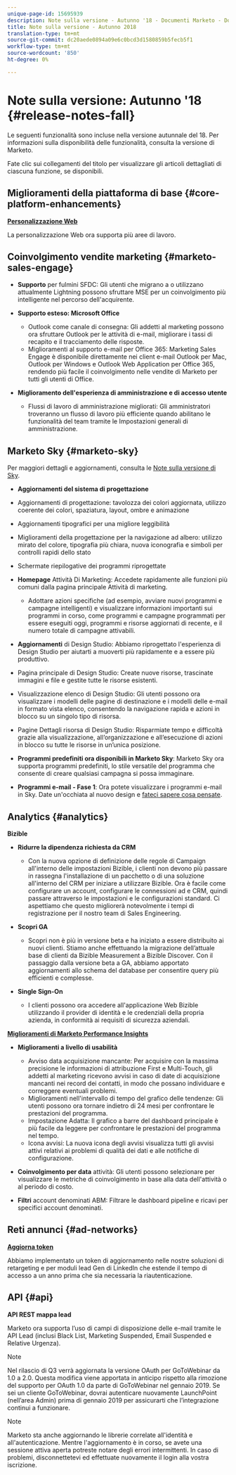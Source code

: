 ```yaml
---
unique-page-id: 15695939
description: Note sulla versione - Autunno '18 - Documenti Marketo - Documentazione prodotto
title: Note sulla versione - Autunno 2018
translation-type: tm+mt
source-git-commit: dc20aede0894a09e6c0bcd3d1580859b5fecb5f1
workflow-type: tm+mt
source-wordcount: '850'
ht-degree: 0%

---
```



# Note sulla versione: Autunno &#39;18 {#release-notes-fall}

Le seguenti funzionalità sono incluse nella versione autunnale del 18. Per informazioni sulla disponibilità delle funzionalità, consulta la versione di Marketo.

Fate clic sui collegamenti del titolo per visualizzare gli articoli dettagliati di ciascuna funzione, se disponibili.

## Miglioramenti della piattaforma di base {#core-platform-enhancements}

**[Personalizzazione Web](/help/marketo/product-docs/web-personalization/getting-started/workspaces-in-web-personalization.md)**

La personalizzazione Web ora supporta più aree di lavoro.

## Coinvolgimento vendite marketing {#marketo-sales-engage}

* **Supporto** per fulmini SFDC: Gli utenti che migrano a o utilizzano attualmente Lightning possono sfruttare MSE per un coinvolgimento più intelligente nel percorso dell&#39;acquirente.

* **Supporto esteso: Microsoft Office**

   * Outlook come canale di consegna: Gli addetti al marketing possono ora sfruttare Outlook per le attività di e-mail, migliorare i tassi di recapito e il tracciamento delle risposte.
   * Miglioramenti al supporto e-mail per Office 365: Marketing Sales Engage è disponibile direttamente nei client e-mail Outlook per Mac, Outlook per Windows e Outlook Web Application per Office 365, rendendo più facile il coinvolgimento nelle vendite di Marketo per tutti gli utenti di Office.

* **Miglioramento dell&#39;esperienza di amministrazione e di accesso utente**

   * Flussi di lavoro di amministrazione migliorati: Gli amministratori troveranno un flusso di lavoro più efficiente quando abilitano le funzionalità del team tramite le Impostazioni generali di amministrazione.

## Marketo Sky {#marketo-sky}

Per maggiori dettagli e aggiornamenti, consulta le [Note sulla versione di Sky](https://help.marketo.com).

* **Aggiornamenti del sistema di progettazione**

* Aggiornamenti di progettazione: tavolozza dei colori aggiornata, utilizzo coerente dei colori, spaziatura, layout, ombre e animazione
* Aggiornamenti tipografici per una migliore leggibilità
* Miglioramenti della progettazione per la navigazione ad albero: utilizzo mirato del colore, tipografia più chiara, nuova iconografia e simboli per controlli rapidi dello stato
* Schermate riepilogative dei programmi riprogettate

* **Homepage** Attività Di Marketing: Accedete rapidamente alle funzioni più comuni dalla pagina principale Attività di marketing.

   * Adottare azioni specifiche (ad esempio, avviare nuovi programmi e campagne intelligenti) e visualizzare informazioni importanti sui programmi in corso, come programmi e campagne programmati per essere eseguiti oggi, programmi e risorse aggiornati di recente, e il numero totale di campagne attivabili.

* **Aggiornamenti** di Design Studio: Abbiamo riprogettato l&#39;esperienza di Design Studio per aiutarti a muoverti più rapidamente e a essere più produttivo.
* Pagina principale di Design Studio: Create nuove risorse, trascinate immagini e file e gestite tutte le risorse esistenti.
* Visualizzazione elenco di Design Studio: Gli utenti possono ora visualizzare i modelli delle pagine di destinazione e i modelli delle e-mail in formato vista elenco, consentendo la navigazione rapida e azioni in blocco su un singolo tipo di risorsa.
* Pagine Dettagli risorsa di Design Studio: Risparmiate tempo e difficoltà grazie alla visualizzazione, all’organizzazione e all’esecuzione di azioni in blocco su tutte le risorse in un’unica posizione.
* **Programmi predefiniti ora disponibili in Marketo Sky**: Marketo Sky ora supporta programmi predefiniti, lo stile versatile del programma che consente di creare qualsiasi campagna si possa immaginare.
* **Programmi e-mail - Fase 1**: Ora potete visualizzare i programmi e-mail in Sky. Date un&#39;occhiata al nuovo design e [fateci sapere cosa pensate](https://go.marketo.com/NextGenUX---USA---Apr-2018-fcp_Landing-Page-Feedback.html).

## Analytics {#analytics}

**Bizible**

* **Ridurre la dipendenza richiesta da CRM**

   * Con la nuova opzione di definizione delle regole di Campaign all&#39;interno delle impostazioni Bizible, i clienti non devono più passare in rassegna l&#39;installazione di un pacchetto o di una soluzione all&#39;interno del CRM per iniziare a utilizzare Bizible. Ora è facile come configurare un account, configurare le connessioni ad e CRM, quindi passare attraverso le impostazioni e le configurazioni standard. Ci aspettiamo che questo migliorerà notevolmente i tempi di registrazione per il nostro team di Sales Engineering.

* **Scopri GA**

   * Scopri non è più in versione beta e ha iniziato a essere distribuito ai nuovi clienti. Stiamo anche effettuando la migrazione dell’attuale base di clienti da Bizible Measurement a Bizible Discover. Con il passaggio dalla versione beta a GA, abbiamo apportato aggiornamenti allo schema del database per consentire query più efficienti e complesse.

* **Single Sign-On**

   * I clienti possono ora accedere all&#39;applicazione Web Bizible utilizzando il provider di identità e le credenziali della propria azienda, in conformità ai requisiti di sicurezza aziendali.

**[Miglioramenti di Marketo Performance Insights](../../product-docs/reporting/performance-insights/performance-insights-overview.md)**

* **Miglioramenti a livello di usabilità**

   * Avviso data acquisizione mancante: Per acquisire con la massima precisione le informazioni di attribuzione First e Multi-Touch, gli addetti al marketing ricevono avvisi in caso di date di acquisizione mancanti nei record dei contatti, in modo che possano individuare e correggere eventuali problemi.
   * Miglioramenti nell&#39;intervallo di tempo del grafico delle tendenze: Gli utenti possono ora tornare indietro di 24 mesi per confrontare le prestazioni del programma.
   * Impostazione Adatta: Il grafico a barre del dashboard principale è più facile da leggere per confrontare le prestazioni del programma nel tempo.
   * Icona avvisi: La nuova icona degli avvisi visualizza tutti gli avvisi attivi relativi ai problemi di qualità dei dati e alle notifiche di configurazione.

* **Coinvolgimento per data** attività: Gli utenti possono selezionare per visualizzare le metriche di coinvolgimento in base alla data dell&#39;attività o al periodo di costo.
* **Filtri** account denominati ABM: Filtrare le dashboard pipeline e ricavi per specifici account denominati.

## Reti annunci {#ad-networks}

**[Aggiorna token](../../product-docs/demand-generation/social/social-functions/set-up-linkedin-lead-gen-forms.md)**

Abbiamo implementato un token di aggiornamento nelle nostre soluzioni di retargeting e per moduli lead Gen di LinkedIn che estende il tempo di accesso a un anno prima che sia necessaria la riautenticazione.

## API {#api}

**API REST mappa lead**

Marketo ora supporta l’uso di campi di disposizione delle e-mail tramite le API Lead (inclusi Black List, Marketing Suspended, Email Suspended e Relative Urgenza).

>[!NOTE]
>
>Nel rilascio di Q3 verrà aggiornata la versione OAuth per GoToWebinar da 1.0 a 2.0. Questa modifica viene apportata in anticipo rispetto alla rimozione del supporto per OAuth 1.0 da parte di GoToWebinar nel gennaio 2019. Se sei un cliente GoToWebinar, dovrai autenticare nuovamente LaunchPoint (nell’area Admin) prima di gennaio 2019 per assicurarti che l’integrazione continui a funzionare.

>[!NOTE]
>
>Marketo sta anche aggiornando le librerie correlate all&#39;identità e all&#39;autenticazione. Mentre l&#39;aggiornamento è in corso, se avete una sessione attiva aperta potreste notare degli errori intermittenti. In caso di problemi, disconnettetevi ed effettuate nuovamente il login alla vostra iscrizione.
